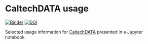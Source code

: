 # CaltechDATA usage

[![Binder](https://mybinder.org/badge_logo.svg)](https://mybinder.org/v2/gh/caltechlibrary/caltechdata_usage/master?filepath=CaltechDATA_Usage_Graphs.ipynb)
[![DOI](https://data.caltech.edu/badge/182843999.svg)](https://data.caltech.edu/badge/latestdoi/182843999)

Selected usage information for [CaltechDATA](https://data.caltech.edu)
presented in a Jupyter notebook.


